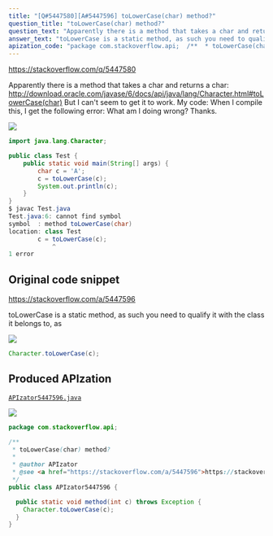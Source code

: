```yaml
---
title: "[Q#5447580][A#5447596] toLowerCase(char) method?"
question_title: "toLowerCase(char) method?"
question_text: "Apparently there is a method that takes a char and returns a char: http://download.oracle.com/javase/6/docs/api/java/lang/Character.html#toLowerCase(char) But I can't seem to get it to work. My code: When I compile this, I get the following error: What am I doing wrong? Thanks."
answer_text: "toLowerCase is a static method, as such you need to qualify it with the class it belongs to, as"
apization_code: "package com.stackoverflow.api;  /**  * toLowerCase(char) method?  *  * @author APIzator  * @see <a href=\"https://stackoverflow.com/a/5447596\">https://stackoverflow.com/a/5447596</a>  */ public class APIzator5447596 {    public static void method(int c) throws Exception {     Character.toLowerCase(c);   } }"
---
```


https://stackoverflow.com/q/5447580

Apparently there is a method that takes a char and returns a char: http://download.oracle.com/javase/6/docs/api/java/lang/Character.html#toLowerCase(char)
But I can&#x27;t seem to get it to work. My code:
When I compile this, I get the following error:
What am I doing wrong? Thanks.


<div class="code-logo"><img src="/stackoverflow.png" /></div>

```java
import java.lang.Character;

public class Test {
    public static void main(String[] args) {
        char c = 'A';
        c = toLowerCase(c);
        System.out.println(c);
    }
}
$ javac Test.java
Test.java:6: cannot find symbol
symbol  : method toLowerCase(char)
location: class Test
        c = toLowerCase(c);
            ^
1 error
```


## Original code snippet

https://stackoverflow.com/a/5447596

toLowerCase is a static method, as such you need to qualify it with the class it belongs to, as

<div class="code-logo"><img src="/stackoverflow.png" /></div>

```java
Character.toLowerCase(c);
```

## Produced APIzation

[`APIzator5447596.java`](https://github.com/pasqualesalza/apization-temp-data/raw/master/search/APIzator5447596.java)

<div class="code-logo"><img src="/apizator.png" /></div>

```java
package com.stackoverflow.api;

/**
 * toLowerCase(char) method?
 *
 * @author APIzator
 * @see <a href="https://stackoverflow.com/a/5447596">https://stackoverflow.com/a/5447596</a>
 */
public class APIzator5447596 {

  public static void method(int c) throws Exception {
    Character.toLowerCase(c);
  }
}

```